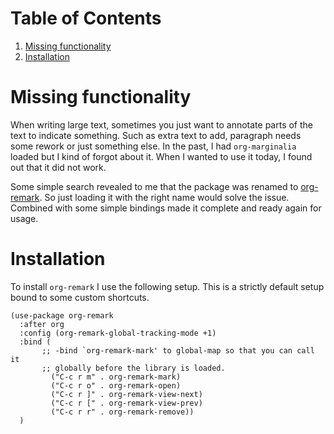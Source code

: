 
# Table of Contents

1.  [Missing functionality](#org4df617d)
2.  [Installation](#org39ee44e)



<a id="org4df617d"></a>

# Missing functionality

When writing large text, sometimes you just want to annotate parts of the text to indicate something. Such as extra text to add, paragraph needs some rework or just something else. In the past, I had `org-marginalia` loaded but I kind of forgot about it. When I wanted to use it today, I found out that it did not work.  

Some simple search revealed to me that the package was renamed to [org-remark](https://github.com/nobiot/org-remark). So just loading it with the right name would solve the issue. Combined with some simple bindings made it complete and ready again for usage.  


<a id="org39ee44e"></a>

# Installation

To install `org-remark` I use the following setup. This is a strictly default setup bound to some custom shortcuts.  

```emacs-lisp
(use-package org-remark
  :after org
  :config (org-remark-global-tracking-mode +1)
  :bind (
       ;; -bind `org-remark-mark' to global-map so that you can call it
       ;; globally before the library is loaded.
         ("C-c r m" . org-remark-mark)
         ("C-c r o" . org-remark-open)
         ("C-c r ]" . org-remark-view-next)
         ("C-c r [" . org-remark-view-prev)
         ("C-c r r" . org-remark-remove))
  )

```

